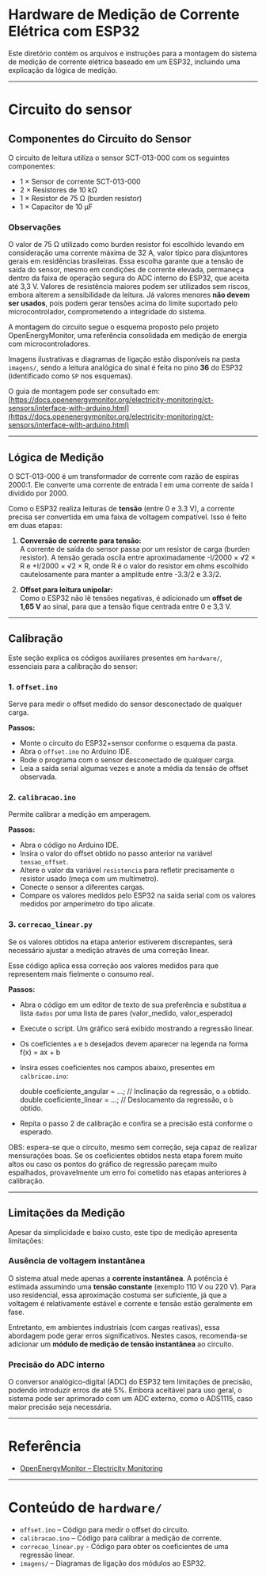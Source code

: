 # Hardware de Medição de Corrente Elétrica com ESP32

Este diretório contém os arquivos e instruções para a montagem do sistema de medição de corrente elétrica baseado em um ESP32, incluindo uma explicação da lógica de medição.

---

# Circuito do sensor

## Componentes do Circuito do Sensor

O circuito de leitura utiliza o sensor SCT-013-000 com os seguintes componentes:

- 1 × Sensor de corrente SCT-013-000  
- 2 × Resistores de 10 kΩ  
- 1 × Resistor de 75 Ω (burden resistor)  
- 1 × Capacitor de 10 µF

### Observações

O valor de 75 Ω utilizado como burden resistor foi escolhido levando em consideração uma corrente máxima de 32 A, valor típico para disjuntores gerais em residências brasileiras. Essa escolha garante que a tensão de saída do sensor, mesmo em condições de corrente elevada, permaneça dentro da faixa de operação segura do ADC interno do ESP32, que aceita até 3,3 V. Valores de resistência maiores podem ser utilizados sem riscos, embora alterem a sensibilidade da leitura. Já valores menores **não devem ser usados**, pois podem gerar tensões acima do limite suportado pelo microcontrolador, comprometendo a integridade do sistema.

A montagem do circuito segue o esquema proposto pelo projeto OpenEnergyMonitor, uma referência consolidada em medição de energia com microcontroladores.  

Imagens ilustrativas e diagramas de ligação estão disponíveis na pasta `imagens/`, sendo a leitura analógica do sinal é feita no pino **36** do ESP32 (identificado como `SP` nos esquemas).

O guia de montagem pode ser consultado em:  
[https://docs.openenergymonitor.org/electricity-monitoring/ct-sensors/interface-with-arduino.html](https://docs.openenergymonitor.org/electricity-monitoring/ct-sensors/interface-with-arduino.html)

---

## Lógica de Medição

O SCT-013-000 é um transformador de corrente com razão de espiras 2000:1. Ele converte uma corrente de entrada I em uma corrente de saída I dividido por 2000.

Como o ESP32 realiza leituras de **tensão** (entre 0 e 3.3 V), a corrente precisa ser convertida em uma faixa de voltagem compatível. Isso é feito em duas etapas:

1. **Conversão de corrente para tensão:**  
   A corrente de saída do sensor passa por um resistor de carga (burden resistor). A tensão gerada oscila entre aproximadamente -I/2000 × √2 × R e +I/2000 × √2 × R, onde R é o valor do resistor em ohms escolhido cautelosamente para manter a amplitude entre -3.3/2 e 3.3/2.

2. **Offset para leitura unipolar:**  
   Como o ESP32 não lê tensões negativas, é adicionado um **offset de 1,65 V** ao sinal, para que a tensão fique centrada entre 0 e 3,3 V.

---

## Calibração

Este seção explica os códigos auxiliares presentes em `hardware/`, essenciais para a calibração do sensor:

### 1. `offset.ino`

Serve para medir o offset medido do sensor desconectado de qualquer carga.

**Passos:**
- Monte o circuito do ESP32+sensor conforme o esquema da pasta.
- Abra o `offset.ino` no Arduino IDE.
- Rode o programa com o sensor desconectado de qualquer carga.
- Leia a saída serial algumas vezes e anote a média da tensão de offset observada.

### 2. `calibracao.ino`

Permite calibrar a medição em amperagem.

**Passos:**
- Abra o código no Arduino IDE.
- Insira o valor do offset obtido no passo anterior na variável `tensao_offset`.
- Altere o valor da variável `resistencia` para refletir precisamente o resistor usado (meça com um multímetro).
- Conecte o sensor a diferentes cargas.
- Compare os valores medidos pelo ESP32 na saída serial com os valores medidos por amperímetro do tipo alicate.

### 3. `correcao_linear.py`

Se os valores obtidos na etapa anterior estiverem discrepantes, será necessário ajustar a medição através de uma correção linear.

Esse código aplica essa correção aos valores medidos para que representem mais fielmente o consumo real.

**Passos:**
- Abra o código em um editor de texto de sua preferência e substitua a lista `dados` por uma lista de pares (valor_medido, valor_esperado)
- Execute o script. Um gráfico será exibido mostrando a regressão linear. 
- Os coeficientes `a` e `b` desejados devem aparecer na legenda na forma f(x) = ax + b
- Insira esses coeficientes nos campos abaixo, presentes em `calbricao.ino`:

    double coeficiente_angular = ...; // Inclinação da regressão, o `a` obtido.
    double coeficiente_linear  = ...; // Deslocamento da regressão, o `b` obtido.
	
- Repita o passo 2 de calibração e confira se a precisão está conforme o esperado.

OBS: espera-se que o circuito, mesmo sem correção, seja capaz de realizar mensurações boas. Se os coeficientes obtidos nesta etapa forem muito altos ou caso os pontos do gráfico de regressão pareçam muito espalhados, provavelmente um erro foi cometido nas etapas anteriores à calibração. 

---

## Limitações da Medição

Apesar da simplicidade e baixo custo, este tipo de medição apresenta limitações:

### Ausência de voltagem instantânea

O sistema atual mede apenas a **corrente instantânea**. A potência é estimada assumindo uma **tensão constante** (exemplo 110 V ou 220 V). Para uso residencial, essa aproximação costuma ser suficiente, já que a voltagem é relativamente estável e corrente e tensão estão geralmente em fase.

Entretanto, em ambientes industriais (com cargas reativas), essa abordagem pode gerar erros significativos. Nestes casos, recomenda-se adicionar um **módulo de medição de tensão instantânea** ao circuito.

### Precisão do ADC interno

O conversor analógico-digital (ADC) do ESP32 tem limitações de precisão, podendo introduzir erros de até 5%. Embora aceitável para uso geral, o sistema pode ser aprimorado com um ADC externo, como o ADS1115, caso maior precisão seja necessária.

---

# Referência

- [OpenEnergyMonitor – Electricity Monitoring](https://docs.openenergymonitor.org/electricity-monitoring/index.html)

---

# Conteúdo de `hardware/`

- `offset.ino` – Código para medir o offset do circuito.
- `calibracao.ino` – Código para calibrar a medição de corrente.
- `correcao_linear.py` - Código para obter os coeficientes de uma regressão linear.
- `imagens/` – Diagramas de ligação dos módulos ao ESP32.
